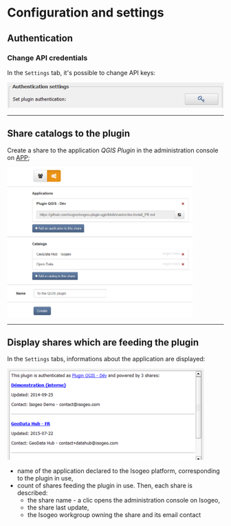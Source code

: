 # Configuration and settings

## Authentication


### 




### Change API credentials

In the `Settings` tab, it's possible to change API keys:

![](https://raw.githubusercontent.com/isogeo/isogeo-plugin-qgis/master/img/settings_switch_api_en.png "Change API authentication")

---

## Share catalogs to the plugin


Create a share to the application *QGIS Plugin* in the administration console on [APP](https://app.isogeo.com/admin/shares);

<img src="https://raw.githubusercontent.com/isogeo/isogeo-plugin-qgis/master/img/app_share_toPlugin_en.png" alt="A share to publish metadata into the plugin from Isogeo administration console" height="350" align="center" />

---

## Display shares which are feeding the plugin

In the `Settings` tabs, informations about the application are displayed:

![](https://raw.githubusercontent.com/isogeo/isogeo-plugin-qgis/master/img/settings_shares_details_en.png "Informations about application in the Settings tab")

* name of the application declared to the Isogeo platform, corresponding to the plugin in use,
* count of shares feeding the plugin in use. Then, each share is described:
  * the share name - a clic opens the administration console on Isogeo,
  * the share last update,
  * the Isogeo workgroup owning the share and its email contact
